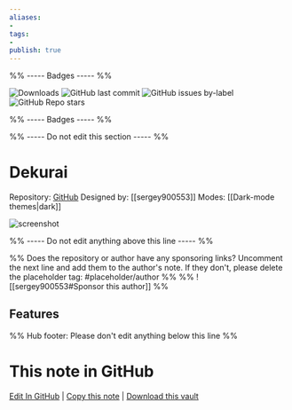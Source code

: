 ```yaml
---
aliases:
- 
tags: 
- 
publish: true
---
```


%% ----- Badges ----- %%

![Downloads](https://img.shields.io/badge/downloads-4502-573E7A?style=for-the-badge&logo=)
![GitHub last commit](https://img.shields.io/github/last-commit/sergey900553/obsidian_dekurai_theme?color=573E7A&label=last%20update&logo=github&style=for-the-badge)
![GitHub issues by-label](https://img.shields.io/github/issues/sergey900553/obsidian_dekurai_theme/help%20wanted?color=573E7A&logo=github&style=for-the-badge) 
![GitHub Repo stars](https://img.shields.io/github/stars/sergey900553/obsidian_dekurai_theme?color=573E7A&logo=github&style=for-the-badge)

%% ----- Badges ----- %%

%% ----- Do not edit this section ----- %%

# Dekurai

Repository: [GitHub](https://github.com/sergey900553/obsidian_dekurai_theme)
Designed by: [[sergey900553]]
Modes: [[Dark-mode themes|dark]]



![screenshot](https://github.com/sergey900553/obsidian_dekurai_theme/raw/HEAD/screenshot.png)

%% ----- Do not edit anything above this line ----- %% 

%% Does the repository or author have any sponsoring links? Uncomment the next line and add them to the author's note. If they don't, please delete the placeholder tag: #placeholder/author %%
%% ![[sergey900553#Sponsor this author]] %%


## Features



%% Hub footer: Please don't edit anything below this line %%

# This note in GitHub

<span class="git-footer">[Edit In GitHub](https://github.dev/obsidian-community/obsidian-hub/blob/main/02%20-%20Community%20Expansions/02.05%20All%20Community%20Expansions/Themes/Dekurai.md "git-hub-edit-note") | [Copy this note](https://raw.githubusercontent.com/obsidian-community/obsidian-hub/main/02%20-%20Community%20Expansions/02.05%20All%20Community%20Expansions/Themes/Dekurai.md "git-hub-copy-note") | [Download this vault](https://github.com/obsidian-community/obsidian-hub/archive/refs/heads/main.zip "git-hub-download-vault") </span>
